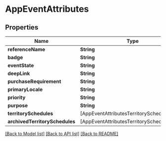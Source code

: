 # AppEventAttributes

## Properties
Name | Type | Description | Notes
------------ | ------------- | ------------- | -------------
**referenceName** | **String** |  | [optional] 
**badge** | **String** |  | [optional] 
**eventState** | **String** |  | [optional] 
**deepLink** | **String** |  | [optional] 
**purchaseRequirement** | **String** |  | [optional] 
**primaryLocale** | **String** |  | [optional] 
**priority** | **String** |  | [optional] 
**purpose** | **String** |  | [optional] 
**territorySchedules** | [AppEventAttributesTerritorySchedulesInner] |  | [optional] 
**archivedTerritorySchedules** | [AppEventAttributesTerritorySchedulesInner] |  | [optional] 

[[Back to Model list]](../README.md#documentation-for-models) [[Back to API list]](../README.md#documentation-for-api-endpoints) [[Back to README]](../README.md)


